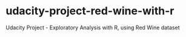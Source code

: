 # udacity-project-red-wine-with-r
Udacity Project - Exploratory Analysis with R, using Red Wine dataset
